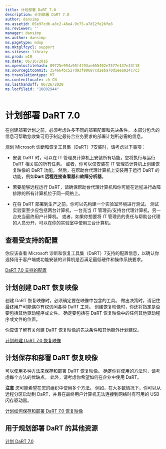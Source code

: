 ```yaml
---
title: 计划部署 DaRT 7.0
description: 计划部署 DaRT 7.0
author: dansimp
ms.assetid: 05e97cdb-a8c2-46e4-9c75-a7d12fe26fe8
ms.reviewer: ''
manager: dansimp
ms.author: dansimp
ms.pagetype: mdop
ms.mktglfcycl: support
ms.sitesec: library
ms.prod: w10
ms.date: 06/16/2016
ms.openlocfilehash: 09725e994a95f4f93ae655402e7577e137e33f18
ms.sourcegitcommit: 354664bc527d93f80687cd2eba70d1eea024c7c3
ms.translationtype: MT
ms.contentlocale: zh-CN
ms.lasthandoff: 06/26/2020
ms.locfileid: "10802944"
---
```

# 计划部署 DaRT 7.0


在创建部署计划之前，必须考虑许多不同的部署配置和先决条件。 本部分包含的信息可帮助您收集可用于制定最符合业务要求的部署计划所必需的信息。

规划 Microsoft 诊断和恢复工具集（DaRT）7安装时，请考虑以下事项：

-   安装 DaRT 时，可以在 IT 管理员计算机上安装所有功能，您将执行与运行 DaRT 相关联的所有任务。 或者，你可以仅安装在 IT 管理员计算机上创建恢复映像的 DaRT 功能。 然后，在帮助台代理计算机上安装用于运行 DaRT 的功能，例如**Dart 远程连接查看器**和**故障分析器**。

-   若要能够远程运行 DaRT，请确保帮助台代理计算机和你可能在远程进行故障排除的所有计算机位于同一网络上。

-   在将 DaRT 部署到生产之前，你可以先构建一个实验室环境进行测试。 测试实验室至少应包括两台计算机，一台充当 IT 管理员/支持台代理计算机，另一台充当最终用户计算机。 或者，如果你想要将 IT 管理员的责任与帮助台代理的人员分开，可以在你的实验室中使用三台计算机。

## 查看受支持的配置


你应该查看 Microsoft 诊断和恢复工具集（DaRT）7支持的配置信息，以确认你选择用于客户端或功能安装的计算机是否满足最低硬件和操作系统要求。

[DaRT 7.0 支持的配置](dart-70-supported-configurations-dart-7.md)

## 计划创建 DaRT 恢复映像


创建 DaRT 恢复映像时，必须确定要在映像中包含的工具。 做出决策时，请记住最终用户可能偶尔有权访问各种 DaRT 工具。 创建恢复映像时，你还将指定是否要包括其他驱动程序或文件。 确定要包括在 DaRT 恢复映像中的任何其他驱动程序或文件的位置。

你应该了解有关创建 DaRT 恢复映像的先决条件和其他额外计划建议。

[计划创建 DaRT 7.0 恢复映像](planning-to-create-the-dart-70-recovery-image.md)

## 计划保存和部署 DaRT 恢复映像


可以使用多种方法来保存和部署 DaRT 恢复映像。 确定你将使用的方法时，请考虑每个方法的优缺点。 此外，请考虑你希望如何在企业中使用 DaRT。

**注意** 您可能希望在您的组织中使用多个方法。 例如，在大多数情况下，你可以从远程分区启动到 DaRT，并且在最终用户计算机无法连接到网络时有可用的 USB 闪存驱动器。

 

[计划如何保存和部署 DaRT 7.0 恢复映像](planning-how-to-save-and-deploy-the-dart-70-recovery-image.md)

## 用于规划部署 DaRT 的其他资源


[计划 DaRT 7.0](planning-for-dart-70-new-ia.md)

 

 





